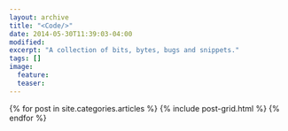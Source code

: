 ```yaml
---
layout: archive
title: "<Code/>"
date: 2014-05-30T11:39:03-04:00
modified:
excerpt: "A collection of bits, bytes, bugs and snippets."
tags: []
image:
  feature:
  teaser:
---
```


<div class="tiles">
{% for post in site.categories.articles %}
  {% include post-grid.html %}
{% endfor %}
</div><!-- /.tiles -->

